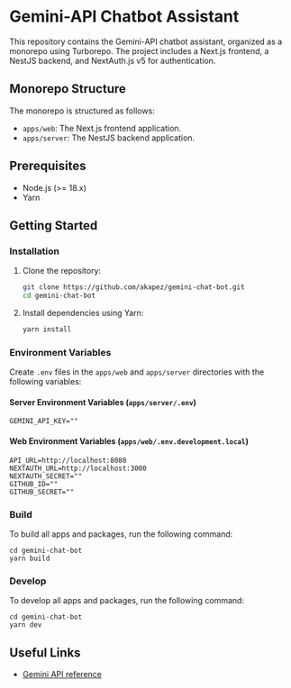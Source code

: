 # Gemini-API Chatbot Assistant

This repository contains the Gemini-API chatbot assistant, organized as a monorepo using Turborepo. The project includes a Next.js frontend, a NestJS backend, and NextAuth.js v5 for authentication.

## Monorepo Structure

The monorepo is structured as follows:
- `apps/web`: The Next.js frontend application.
- `apps/server`: The NestJS backend application.

## Prerequisites

- Node.js (>= 18.x)
- Yarn

## Getting Started

### Installation

1. Clone the repository:

    ```sh
    git clone https://github.com/akapez/gemini-chat-bot.git
    cd gemini-chat-bot
    ```

2. Install dependencies using Yarn:

    ```sh
    yarn install
    ```

### Environment Variables

Create `.env` files in the `apps/web` and `apps/server` directories with the following variables:

#### Server Environment Variables (`apps/server/.env`)

```env
GEMINI_API_KEY=""
```

#### Web Environment Variables (`apps/web/.env.development.local`)

```env
API_URL=http://localhost:8080
NEXTAUTH_URL=http://localhost:3000
NEXTAUTH_SECRET=""
GITHUB_ID=""
GITHUB_SECRET=""
```

### Build

To build all apps and packages, run the following command:

```
cd gemini-chat-bot
yarn build
```

### Develop

To develop all apps and packages, run the following command:

```
cd gemini-chat-bot
yarn dev
```


## Useful Links

- [Gemini API reference](https://ai.google.dev/api?lang=node)

